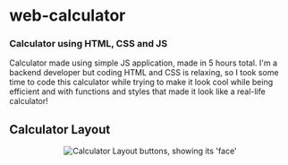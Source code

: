 <h1>web-calculator</h1>
<h3>Calculator using HTML, CSS and JS</h3>

<div>Calculator made using simple JS application, made in 5 hours total. I'm a backend developer but coding HTML and CSS is relaxing, so I took some time to code this calculator while trying to make it look cool while being efficient and with functions and styles that made it look like a real-life calculator!<br>
  
  <h2 style="align-text: center;">Calculator Layout</h2>
  <div style="display: grid; place-items: center;">
    <img src="https://github.com/deveju/web-calculator/assets/117952692/ee404550-102e-4fdb-9c61-ee3d36fe6fa2" alt="Calculator Layout buttons, showing its 'face'">
  </div>
</div>

